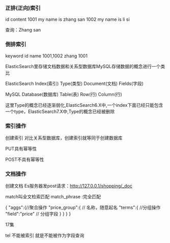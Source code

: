 ### 正排(正向)索引

id              content
1001            my name is zhang san
1002            my name is li si

查询：Zhang san


### 倒排索引

keyword     id
name        1001,1002
zhang       1001



ElasticSearch里存储文档数据和关系型数据库MySQL存储数据的概念进行一个类比

ElasticSearch       Index(索引)           Type(类型)    Document(文档)    Fields(字段)

MySQL               Database(数据库)       Table(表)    Row(行)          Column(行)


这里Type的概念已经逐渐弱化,ElasticSearch6.X中,一个index下面已经只能包含一个type，ElasticSearch7.X中,Type的概念已经被删除



### 索引操作
创建索引
对比关系型数据库，创建索引就等同于创建数据库


PUT具有幂等性

POST不具有幂等性



### 文档操作
创建文档
Es服务器发post请求：http://127.0.0.1/shopping/_doc



match叫全文检索匹配
match_phrase :完全匹配



{
	"aggs":{//聚合操作
		"price_group":{ // 名称，随意起名
			"terms":{ //分组操作
				"field":"price" // 分组字段
			}
		}
	}
}



17集



tel 不能被索引 就是不能被作为字段查询